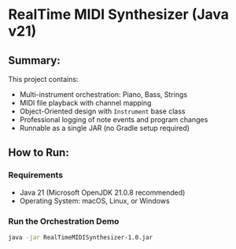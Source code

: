 # RealTime MIDI Synthesizer (Java v21)
## Summary:
This project contains:
- Multi-instrument orchestration: Piano, Bass, Strings
- MIDI file playback with channel mapping
- Object-Oriented design with `Instrument` base class
- Professional logging of note events and program changes
- Runnable as a single JAR (no Gradle setup required)

## How to Run:

### Requirements
- Java 21 (Microsoft OpenJDK 21.0.8 recommended)
- Operating System: macOS, Linux, or Windows

### Run the Orchestration Demo
```bash
java -jar RealTimeMIDISynthesizer-1.0.jar
